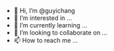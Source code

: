 - 👋 Hi, I’m @guyichang
- 👀 I’m interested in ...
- 🌱 I’m currently learning ...
- 💞️ I’m looking to collaborate on ...
- 📫 How to reach me ...

<!---
guyichang/guyichang is a ✨ special ✨ repository because its `README.md` (this file) appears on your GitHub profile.
You can click the Preview link to take a look at your changes.
--->
